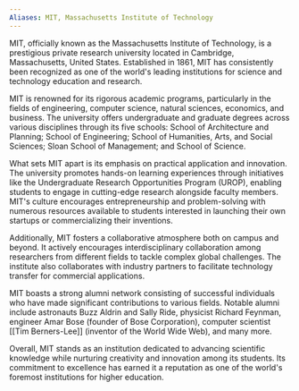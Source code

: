 ```yaml
---
Aliases: MIT, Massachusetts Institute of Technology
---
```


MIT, officially known as the Massachusetts Institute of Technology, is a prestigious private research university located in Cambridge, Massachusetts, United States. Established in 1861, MIT has consistently been recognized as one of the world's leading institutions for science and technology education and research.

MIT is renowned for its rigorous academic programs, particularly in the fields of engineering, computer science, natural sciences, economics, and business. The university offers undergraduate and graduate degrees across various disciplines through its five schools: School of Architecture and Planning; School of Engineering; School of Humanities, Arts, and Social Sciences; Sloan School of Management; and School of Science.

What sets MIT apart is its emphasis on practical application and innovation. The university promotes hands-on learning experiences through initiatives like the Undergraduate Research Opportunities Program (UROP), enabling students to engage in cutting-edge research alongside faculty members. MIT's culture encourages entrepreneurship and problem-solving with numerous resources available to students interested in launching their own startups or commercializing their inventions.

Additionally, MIT fosters a collaborative atmosphere both on campus and beyond. It actively encourages interdisciplinary collaboration among researchers from different fields to tackle complex global challenges. The institute also collaborates with industry partners to facilitate technology transfer for commercial applications.

MIT boasts a strong alumni network consisting of successful individuals who have made significant contributions to various fields. Notable alumni include astronauts Buzz Aldrin and Sally Ride, physicist Richard Feynman, engineer Amar Bose (founder of Bose Corporation), computer scientist [[Tim Berners-Lee]] (inventor of the World Wide Web), and many more.

Overall, MIT stands as an institution dedicated to advancing scientific knowledge while nurturing creativity and innovation among its students. Its commitment to excellence has earned it a reputation as one of the world's foremost institutions for higher education.